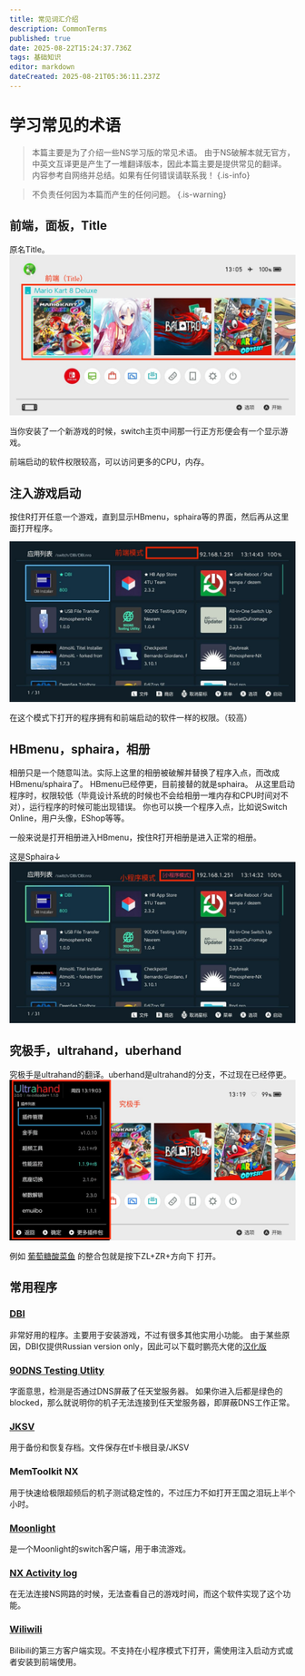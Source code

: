 ```yaml
---
title: 常见词汇介绍
description: CommonTerms
published: true
date: 2025-08-22T15:24:37.736Z
tags: 基础知识
editor: markdown
dateCreated: 2025-08-21T05:36:11.237Z
---
```


# 学习常见的术语
> 本篇主要是为了介绍一些NS学习版的常见术语。
由于NS破解本就无官方，中英文互译更是产生了一堆翻译版本，因此本篇主要是提供常见的翻译。
内容参考自网络并总结。如果有任何错误请联系我！
{.is-info}

> 不负责任何因为本篇而产生的任何问题。
{.is-warning}

## 前端，面板，Title
原名Title。
![解释前端.jpg](/base/commonterms/解释前端.jpg)

当你安装了一个新游戏的时候，switch主页中间那一行正方形便会有一个显示游戏。

前端启动的软件权限较高，可以访问更多的CPU，内存。

## 注入游戏启动
按住R打开任意一个游戏，直到显示HBmenu，sphaira等的界面，然后再从这里面打开程序。

![前端模式sphaira.jpg](/base/commonterms/前端模式sphaira.jpg)

在这个模式下打开的程序拥有和前端启动的软件一样的权限。（较高）


## HBmenu，sphaira，相册
相册只是一个随意叫法。实际上这里的相册被破解并替换了程序入点，而改成HBmenu/sphaira了。
HBmenu已经停更，目前接替的就是sphaira。
从这里启动程序时，权限较低（毕竟设计系统的时候也不会给相册一堆内存和CPU时间对不对），运行程序的时候可能出现错误。
你也可以换一个程序入点，比如说Switch Online，用户头像，EShop等等。

一般来说是打开相册进入HBmenu，按住R打开相册是进入正常的相册。

这是Sphaira↓
![小程序模式sphaira.jpg](/base/commonterms/小程序模式sphaira.jpg)

## 究极手，ultrahand，uberhand
究极手是ultrahand的翻译。uberhand是ultrahand的分支，不过现在已经停更。
![究极手.jpg](/base/commonterms/究极手.jpg)

例如 [葡萄糖酸菜鱼](https://space.bilibili.com/604067016) 的整合包就是按下ZL+ZR+方向下 打开。

## 常用程序
### [DBI](https://github.com/rashevskyv/dbi) 
非常好用的程序。主要用于安装游戏，不过有很多其他实用小功能。
由于某些原因，DBI仅提供Russian version only，因此可以下载时鹏亮大佬的[汉化版](https://shipengliang.com/games/%e7%ab%af%e5%8d%88%e8%8a%82%e5%84%bf%e7%ab%a5%e8%8a%82%e7%a4%bc%e7%89%a9%ef%bc%9a%e5%85%a8%e7%90%83%e9%a6%96%e5%8f%91-dbi-%e4%b8%ad%e6%96%87%e7%89%88.html)

### [90DNS Testing Utlity](https://github.com/meganukebmp/Switch_90DNS_tester)
字面意思，检测是否通过DNS屏蔽了任天堂服务器。
如果你进入后都是绿色的blocked，那么就说明你的机子无法连接到任天堂服务器，即屏蔽DNS工作正常。

### [JKSV](https://github.com/J-D-K/JKSV)
用于备份和恢复存档。文件保存在tf卡根目录/JKSV

### MemToolkit NX
用于快速给极限超频后的机子测试稳定性的，不过压力不如打开王国之泪玩上半个小时。

### [Moonlight](https://github.com/XITRIX/Moonlight-Switch)
是一个Moonlight的switch客户端，用于串流游戏。

### [NX Activity log](https://github.com/tallbl0nde/NX-Activity-Log)
在无法连接NS网路的时候，无法查看自己的游戏时间，而这个软件实现了这个功能。

### [Wiliwili](https://github.com/xfangfang/wiliwili)
Bilibili的第三方客户端实现。不支持在小程序模式下打开，需使用注入启动方式或者安装到前端使用。
